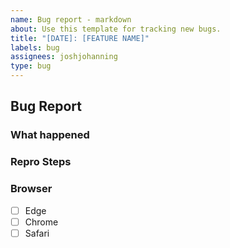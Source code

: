 ```yaml
---
name: Bug report - markdown
about: Use this template for tracking new bugs.
title: "[DATE]: [FEATURE NAME]"
labels: bug
assignees: joshjohanning
type: bug
---
```


## Bug Report

<!-- input your bug report! -->

### What happened

<!-- input your bug report! -->

### Repro Steps

<!-- input your bug report! -->

### Browser

- [ ] Edge
- [ ] Chrome
- [ ] Safari
